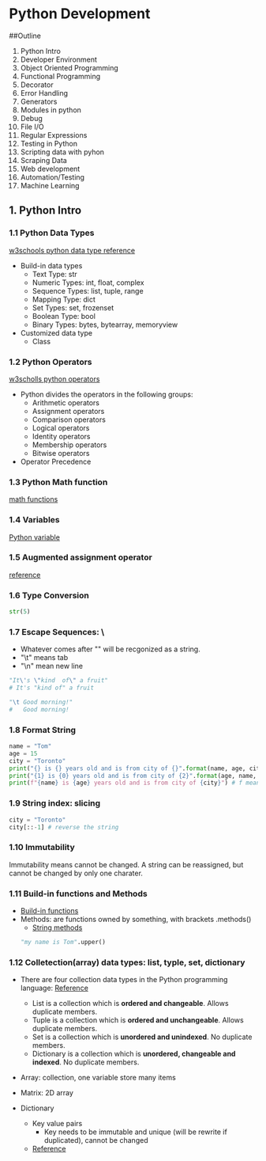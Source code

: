 # Python Development
##Outline
1. Python Intro
2. Developer Environment
3. Object Oriented Programming
4. Functional Programming
5. Decorator
6. Error Handling
7. Generators
8. Modules in python
9. Debug
10. File I/O
11. Regular Expressions
12. Testing in Python
13.  Scripting data with pyhon
14. Scraping Data
15. Web development
16. Automation/Testing
17. Machine Learning

## 1. Python Intro
### 1.1 Python Data Types
[w3schools python data type reference](https://www.w3schools.com/python/python_datatypes.asp)

- Build-in data types
    - Text Type:	str
    - Numeric Types:	int, float, complex
    - Sequence Types:	list, tuple, range
    - Mapping Type:	dict
    - Set Types:	set, frozenset
    - Boolean Type:	bool
    - Binary Types:	bytes, bytearray, memoryview
- Customized data type
    - Class
### 1.2 Python Operators
[w3scholls python operators](https://www.w3schools.com/python/python_operators.asp)

- Python divides the operators in the following groups:
    - Arithmetic operators
    - Assignment operators
    - Comparison operators
    - Logical operators
    - Identity operators
    - Membership operators
    - Bitwise operators
- Operator Precedence
### 1.3 Python Math function
[math functions](https://docs.python.org/3/library/math.html)
### 1.4 Variables
[Python variable](https://www.w3schools.com/python/python_variables.asp)
### 1.5 Augmented assignment operator
[reference](https://docs.python.org/2.0/ref/augassign.html)
### 1.6 Type Conversion
```python
str(5)
```
### 1.7 Escape Sequences: \
- Whatever comes after "\" will be recgonized as a string. 
- "\t" means tab
- "\n" mean new line
```python
"It\'s \"kind  of\" a fruit"
# It's "kind of" a fruit

"\t Good morning!"
#   Good morning!
```
### 1.8 Format String

```python
name = "Tom"
age = 15
city = "Toronto"
print("{} is {} years old and is from city of {}".format(name, age, city))
print("{1} is {0} years old and is from city of {2}".format(age, name, city))
print(f"{name} is {age} years old and is from city of {city}") # f means formated string
```
### 1.9 String index: slicing
```python
city = "Toronto"
city[::-1] # reverse the string
```
### 1.10 Immutability
Immutability means cannot be changed.
A string can be reassigned, but cannot be changed by only one charater.

### 1.11 Build-in functions and Methods
- [Build-in functions](https://docs.python.org/3/library/functions.html)
- Methods: are functions owned by something, with brackets .methods()
    - [String methods](https://www.w3schools.com/python/python_ref_string.asp)
    ```python
    "my name is Tom".upper()
    ```
### 1.12 Colletection(array) data types: list, typle, set, dictionary
- There are four collection data types in the Python programming language:
    [Reference](w3schools.com/python/python_strings.asp)
    - List is a collection which is __ordered and changeable__. Allows duplicate members.
    - Tuple is a collection which is __ordered and unchangeable__. Allows duplicate members.
    - Set is a collection which is __unordered and unindexed__. No duplicate members.
    - Dictionary is a collection which is __unordered, changeable and indexed__. No duplicate members.

- Array: collection, one variable store many items
- Matrix: 2D array
- Dictionary
    - Key value pairs
        - Key needs to be immutable and unique (will be rewrite if duplicated), cannot be changed
    - [Reference](https://www.w3schools.com/python/python_dictionaries.asp)
